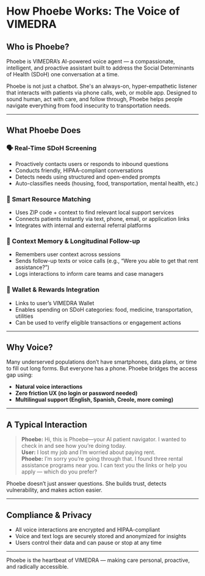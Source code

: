 # How Phoebe Works: The Voice of VIMEDRA

## Who is Phoebe?

Phoebe is VIMEDRA’s AI-powered voice agent — a compassionate, intelligent, and proactive assistant built to address the Social Determinants of Health (SDoH) one conversation at a time.

Phoebe is not just a chatbot. She's an always-on, hyper-empathetic listener that interacts with patients via phone calls, web, or mobile app. Designed to sound human, act with care, and follow through, Phoebe helps people navigate everything from food insecurity to transportation needs.

---

## What Phoebe Does

### 🗣️ Real-Time SDoH Screening
- Proactively contacts users or responds to inbound questions
- Conducts friendly, HIPAA-compliant conversations
- Detects needs using structured and open-ended prompts
- Auto-classifies needs (housing, food, transportation, mental health, etc.)

### 🔗 Smart Resource Matching
- Uses ZIP code + context to find relevant local support services
- Connects patients instantly via text, phone, email, or application links
- Integrates with internal and external referral platforms

### 🧠 Context Memory & Longitudinal Follow-up
- Remembers user context across sessions
- Sends follow-up texts or voice calls (e.g., “Were you able to get that rent assistance?”)
- Logs interactions to inform care teams and case managers

### 💸 Wallet & Rewards Integration
- Links to user’s VIMEDRA Wallet
- Enables spending on SDoH categories: food, medicine, transportation, utilities
- Can be used to verify eligible transactions or engagement actions

---

## Why Voice?

Many underserved populations don’t have smartphones, data plans, or time to fill out long forms. But everyone has a phone. Phoebe bridges the access gap using:

- **Natural voice interactions**
- **Zero friction UX (no login or password needed)**
- **Multilingual support (English, Spanish, Creole, more coming)**

---

## A Typical Interaction

> **Phoebe:** Hi, this is Phoebe—your AI patient navigator. I wanted to check in and see how you’re doing today.  
> **User:** I lost my job and I’m worried about paying rent.  
> **Phoebe:** I’m sorry you’re going through that. I found three rental assistance programs near you. I can text you the links or help you apply — which do you prefer?

Phoebe doesn’t just answer questions. She builds trust, detects vulnerability, and makes action easier.

---

## Compliance & Privacy

- All voice interactions are encrypted and HIPAA-compliant
- Voice and text logs are securely stored and anonymized for insights
- Users control their data and can pause or stop at any time

---

Phoebe is the heartbeat of VIMEDRA — making care personal, proactive, and radically accessible.
